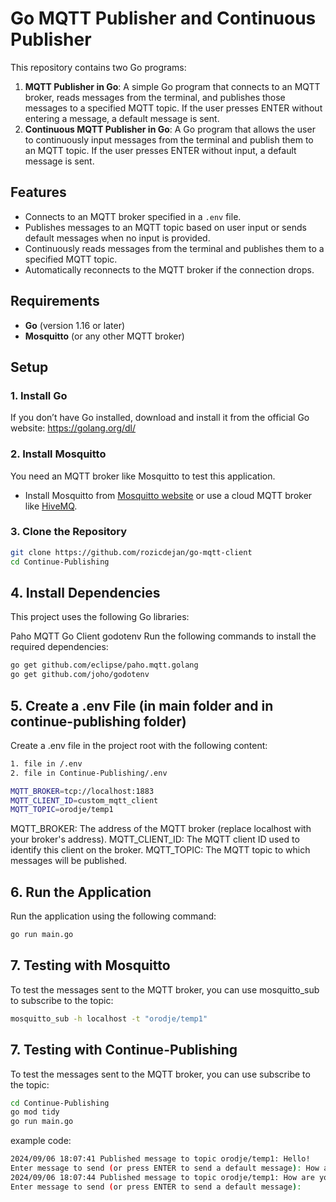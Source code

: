 # Go MQTT Publisher and Continuous Publisher

This repository contains two Go programs:

1. **MQTT Publisher in Go**: A simple Go program that connects to an MQTT broker, reads messages from the terminal, and publishes those messages to a specified MQTT topic. If the user presses ENTER without entering a message, a default message is sent.
2. **Continuous MQTT Publisher in Go**: A Go program that allows the user to continuously input messages from the terminal and publish them to an MQTT topic. If the user presses ENTER without input, a default message is sent.

## Features

- Connects to an MQTT broker specified in a `.env` file.
- Publishes messages to an MQTT topic based on user input or sends default messages when no input is provided.
- Continuously reads messages from the terminal and publishes them to a specified MQTT topic.
- Automatically reconnects to the MQTT broker if the connection drops.

## Requirements

- **Go** (version 1.16 or later)
- **Mosquitto** (or any other MQTT broker)

## Setup

### 1. Install Go

If you don’t have Go installed, download and install it from the official Go website: https://golang.org/dl/

### 2. Install Mosquitto

You need an MQTT broker like Mosquitto to test this application.

- Install Mosquitto from [Mosquitto website](https://mosquitto.org/download/) or use a cloud MQTT broker like [HiveMQ](https://www.hivemq.com).

### 3. Clone the Repository

```bash
git clone https://github.com/rozicdejan/go-mqtt-client
cd Continue-Publishing
```
## 4. Install Dependencies
This project uses the following Go libraries:

Paho MQTT Go Client
godotenv
Run the following commands to install the required dependencies:

```bash
go get github.com/eclipse/paho.mqtt.golang
go get github.com/joho/godotenv
```
## 5. Create a .env File (in main folder and in continue-publishing folder)
Create a .env file in the project root with the following content:
```bash
1. file in /.env
2. file in Continue-Publishing/.env
```

```bash
MQTT_BROKER=tcp://localhost:1883
MQTT_CLIENT_ID=custom_mqtt_client
MQTT_TOPIC=orodje/temp1
```
MQTT_BROKER: The address of the MQTT broker (replace localhost with your broker's address).
MQTT_CLIENT_ID: The MQTT client ID used to identify this client on the broker.
MQTT_TOPIC: The MQTT topic to which messages will be published.

## 6. Run the Application
Run the application using the following command:

```bash
go run main.go
```
## 7. Testing with Mosquitto
To test the messages sent to the MQTT broker, you can use mosquitto_sub to subscribe to the topic:

```bash
mosquitto_sub -h localhost -t "orodje/temp1"
```
## 7. Testing with Continue-Publishing
To test the messages sent to the MQTT broker, you can use  subscribe to the topic:

```bash
cd Continue-Publishing
go mod tidy
go run main.go
```
example code:
```bash
2024/09/06 18:07:41 Published message to topic orodje/temp1: Hello!
Enter message to send (or press ENTER to send a default message): How are you!
2024/09/06 18:07:44 Published message to topic orodje/temp1: How are you!
Enter message to send (or press ENTER to send a default message):
```